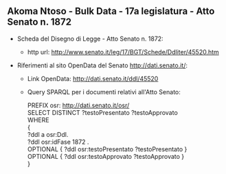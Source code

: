 ## Akoma Ntoso - Bulk Data - 17a legislatura - Atto Senato n. 1872 ##

* Scheda del Disegno di Legge - Atto Senato n. 1872:
	* http url: http://www.senato.it/leg/17/BGT/Schede/Ddliter/45520.htm

* Riferimenti al sito OpenData del Senato http://dati.senato.it/:
	* Link OpenData: http://dati.senato.it/ddl/45520
	* Query SPARQL per i documenti relativi all'Atto Senato:

        PREFIX osr: <http://dati.senato.it/osr/>  
		SELECT DISTINCT ?testoPresentato ?testoApprovato  
		WHERE  
		{  
		    ?ddl a osr:Ddl.  
		    ?ddl osr:idFase 1872 .  
		    OPTIONAL { ?ddl osr:testoPresentato ?testoPresentato }  
		    OPTIONAL { ?ddl osr:testoApprovato ?testoApprovato }  
		}
		